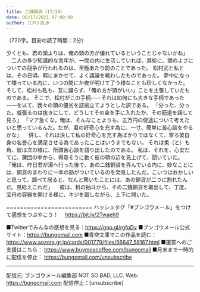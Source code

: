 ```yaml
---
title: 二銭銅貨（17/30）
date: 06/17/2021 07:00:00
author: 江戸川乱歩
---
```


（720字。目安の読了時間：2分）

少くとも、君の頭よりは、俺の頭の方が優れているということじゃないかね」
　二人の多少知識的な青年が、一間の内に生活していれば、其処に、頭のよさについての競争が行われるのは、至極あたり前のことであった。
松村武と私とは、その日頃、暇にまかせて、よく議論を戦わしたものであった。
夢中になって喋っている内に、いつの間にか夜が明けて了う様なことも珍しくなかった。
そして、松村も私も、互に譲らず、「俺の方が頭がいい」ことを主張していたものである。
そこで、松村がこの手柄――それは如何にも大きな手柄であった――を以て、我々の頭の優劣を証拠立てようとした訳である。
「分った、分った。威張るのは抜きにして、どうしてその金を手に入れたか、その筋道を話して見ろ」
「マア急くな。俺は、そんなことよりも、五万円の使途について考えたいと思っているんだ。だが、君の好奇心を充す為に、一寸、簡単に苦心談をやるかな」
　併し、それは決して私の好奇心を充す為ばかりではなくて、寧ろ彼自身の名誉心を満足させる為であったことはいうまでもない。
それは兎（と）も角、彼は次の様に、所謂苦心談を語り出したのである。
私は、それを、心安だてに、蒲団の中から、得意そうに動く彼の顎の辺を見上げて、聞いていた。
「俺は、昨日君が湯へ行った後で、あの二銭銅貨を弄んでいる内に、妙なことには、銅貨のまわりに一本の筋がついているのを発見したんだ。こいつはおかしいと思って、調べて居ると、なんと驚いたことには、あの銅貨が二つに割れたんだ。見給えこれだ」
　彼は、机の抽斗から、その二銭銅貨を取出して、丁度、宝丹の容器を開ける様に、ネジを廻しながら、上下に開いた。

=========================
ハッシュタグ「#ブンゴウメール」をつけて感想をつぶやこう！　
https://bit.ly/2Twaeh9

■Twitterでみんなの感想を見る：https://goo.gl/rgfoDv
■ブンゴウメール公式サイト：https://bungomail.com
■青空文庫でこの作品を読む：https://www.aozora.gr.jp/cards/001779/files/56647_58167.html
■運営へのご支援はこちら： https://www.buymeacoffee.com/bungomail
■月末まで一時的に配信を停止： https://bungomail.com/unsubscribe

-------
配信元: ブンゴウメール編集部
NOT SO BAD, LLC.
Web: https://bungomail.com
配信停止：[unsubscribe]

